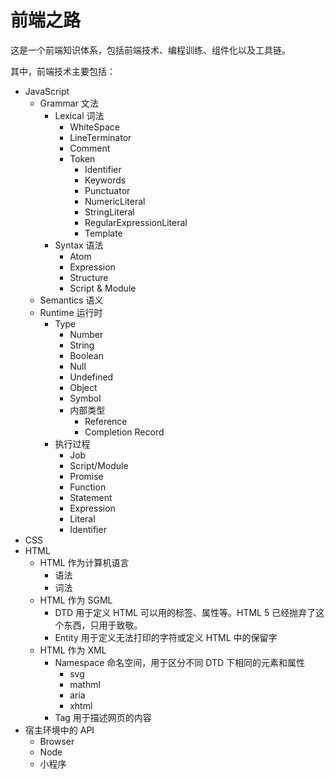 # 前端之路

这是一个前端知识体系，包括前端技术、编程训练、组件化以及工具链。

其中，前端技术主要包括：

- JavaScript
  - Grammar 文法
    - Lexical 词法
      - WhiteSpace
      - LineTerminator
      - Comment
      - Token
        - Identifier
        - Keywords
        - Punctuator
        - NumericLiteral
        - StringLiteral
        - RegularExpressionLiteral
        - Template
    - Syntax 语法
      - Atom
      - Expression
      - Structure
      - Script & Module
  - Semantics 语义
  - Runtime 运行时
    - Type
      - Number
      - String
      - Boolean
      - Null
      - Undefined
      - Object
      - Symbol
      - 内部类型
        - Reference
        - Completion Record
    - 执行过程
      - Job
      - Script/Module
      - Promise
      - Function
      - Statement
      - Expression
      - Literal
      - Identifier
- CSS
- HTML
  - HTML 作为计算机语言
    - 语法
    - 词法
  - HTML 作为 SGML
    - DTD 用于定义 HTML 可以用的标签、属性等。HTML 5 已经抛弃了这个东西，只用于致敬。
    - Entity 用于定义无法打印的字符或定义 HTML 中的保留字
  - HTML 作为 XML
    - Namespace 命名空间，用于区分不同 DTD 下相同的元素和属性
      - svg
      - mathml
      - aria
      - xhtml
    - Tag 用于描述网页的内容
- 宿主环境中的 API
  - Browser
  - Node
  - 小程序
